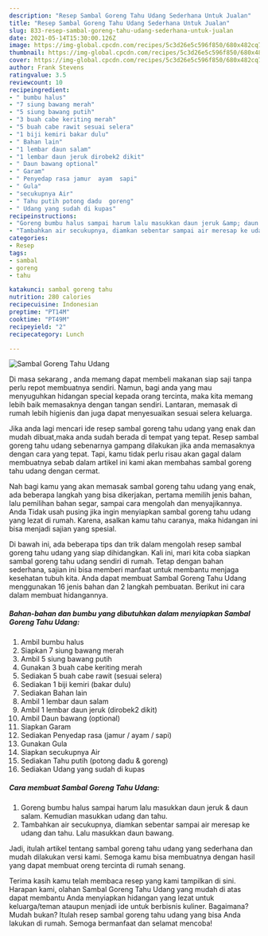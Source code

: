 ```yaml
---
description: "Resep Sambal Goreng Tahu Udang Sederhana Untuk Jualan"
title: "Resep Sambal Goreng Tahu Udang Sederhana Untuk Jualan"
slug: 833-resep-sambal-goreng-tahu-udang-sederhana-untuk-jualan
date: 2021-05-14T15:30:00.126Z
image: https://img-global.cpcdn.com/recipes/5c3d26e5c596f850/680x482cq70/sambal-goreng-tahu-udang-foto-resep-utama.jpg
thumbnail: https://img-global.cpcdn.com/recipes/5c3d26e5c596f850/680x482cq70/sambal-goreng-tahu-udang-foto-resep-utama.jpg
cover: https://img-global.cpcdn.com/recipes/5c3d26e5c596f850/680x482cq70/sambal-goreng-tahu-udang-foto-resep-utama.jpg
author: Frank Stevens
ratingvalue: 3.5
reviewcount: 10
recipeingredient:
- " bumbu halus"
- "7 siung bawang merah"
- "5 siung bawang putih"
- "3 buah cabe keriting merah"
- "5 buah cabe rawit sesuai selera"
- "1 biji kemiri bakar dulu"
- " Bahan lain"
- "1 lembar daun salam"
- "1 lembar daun jeruk dirobek2 dikit"
- " Daun bawang optional"
- " Garam"
- " Penyedap rasa jamur  ayam  sapi"
- " Gula"
- "secukupnya Air"
- " Tahu putih potong dadu  goreng"
- " Udang yang sudah di kupas"
recipeinstructions:
- "Goreng bumbu halus sampai harum lalu masukkan daun jeruk &amp; daun salam. Kemudian masukkan udang dan tahu."
- "Tambahkan air secukupnya, diamkan sebentar sampai air meresap ke udang dan tahu. Lalu masukkan daun bawang."
categories:
- Resep
tags:
- sambal
- goreng
- tahu

katakunci: sambal goreng tahu 
nutrition: 280 calories
recipecuisine: Indonesian
preptime: "PT14M"
cooktime: "PT49M"
recipeyield: "2"
recipecategory: Lunch

---
```



![Sambal Goreng Tahu Udang](https://img-global.cpcdn.com/recipes/5c3d26e5c596f850/680x482cq70/sambal-goreng-tahu-udang-foto-resep-utama.jpg)

Di masa  sekarang , anda memang dapat membeli makanan siap saji tanpa perlu repot membuatnya sendiri. Namun, bagi anda yang mau menyuguhkan hidangan special kepada orang tercinta, maka kita memang lebih baik memasaknya dengan tangan sendiri. Lantaran, memasak di rumah lebih higienis dan juga dapat menyesuaikan sesuai selera keluarga.

Jika anda lagi mencari ide resep sambal goreng tahu udang yang enak dan mudah dibuat,maka anda sudah berada di tempat yang tepat. Resep sambal goreng tahu udang  sebenarnya gampang dilakukan jika anda memasaknya dengan cara yang tepat. Tapi, kamu tidak perlu risau akan gagal dalam membuatnya 
sebab dalam artikel ini kami akan membahas sambal goreng tahu udang dengan cermat.  



Nah bagi kamu yang akan memasak sambal goreng tahu udang yang enak, ada beberapa langkah yang bisa dikerjakan, pertama memilih jenis bahan, lalu pemilihan bahan segar, sampai cara mengolah dan menyajikannya. Anda Tidak usah pusing jika ingin menyiapkan sambal goreng tahu udang yang lezat di rumah. Karena, asalkan kamu  tahu caranya, maka hidangan ini bisa menjadi sajian yang spesial.

Di bawah ini, ada beberapa tips dan trik dalam mengolah resep sambal goreng tahu udang yang siap dihidangkan. Kali ini, mari kita coba siapkan sambal goreng tahu udang sendiri di rumah. Tetap dengan bahan sederhana, sajian ini bisa memberi manfaat untuk membantu menjaga kesehatan tubuh kita. Anda dapat membuat Sambal Goreng Tahu Udang menggunakan 16 jenis bahan dan 2 langkah pembuatan. Berikut ini cara dalam membuat hidangannya.

<!--inarticleads1-->

##### Bahan-bahan dan bumbu yang dibutuhkan dalam menyiapkan Sambal Goreng Tahu Udang:

1. Ambil  bumbu halus
1. Siapkan 7 siung bawang merah
1. Ambil 5 siung bawang putih
1. Gunakan 3 buah cabe keriting merah
1. Sediakan 5 buah cabe rawit (sesuai selera)
1. Sediakan 1 biji kemiri (bakar dulu)
1. Sediakan  Bahan lain
1. Ambil 1 lembar daun salam
1. Ambil 1 lembar daun jeruk (dirobek2 dikit)
1. Ambil  Daun bawang (optional)
1. Siapkan  Garam
1. Sediakan  Penyedap rasa (jamur / ayam / sapi)
1. Gunakan  Gula
1. Siapkan secukupnya Air
1. Sediakan  Tahu putih (potong dadu &amp; goreng)
1. Sediakan  Udang yang sudah di kupas




<!--inarticleads2-->

##### Cara membuat Sambal Goreng Tahu Udang:

1. Goreng bumbu halus sampai harum lalu masukkan daun jeruk &amp; daun salam. Kemudian masukkan udang dan tahu.
1. Tambahkan air secukupnya, diamkan sebentar sampai air meresap ke udang dan tahu. Lalu masukkan daun bawang.




Jadi, itulah artikel tentang  sambal goreng tahu udang  yang sederhana dan mudah dilakukan versi kami. Semoga kamu bisa membuatnya dengan hasil yang dapat membuat oreng tercinta di rumah senang. 

Terima kasih kamu telah membaca resep yang kami tampilkan di sini. Harapan kami, olahan  Sambal Goreng Tahu Udang yang mudah di atas dapat membantu Anda menyiapkan hidangan yang lezat untuk keluarga/teman ataupun menjadi ide untuk berbisnis kuliner. Bagaimana? Mudah bukan? Itulah resep sambal goreng tahu udang yang bisa Anda lakukan di rumah. Semoga bermanfaat dan selamat mencoba!

